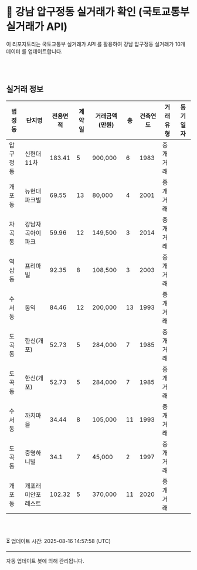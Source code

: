
# 🚩 강남 압구정동 실거래가 확인 (국토교통부 실거래가 API)

이 리포지토리는 국토교통부 실거래가 API 를 활용하여 강남 압구정동 실거래가 10개 데이터 를 업데이트합니다.

<br>
<br>

## 실거래 정보
| 법정동 | 단지명 | 전용면적 | 계약일 | 거래금액(만원) | 층 | 건축연도 | 거래유형 | 등기일자 |
| --- | --- | --- | --- | --- | --- | --- | --- | --- |
| 압구정동 | 신현대11차 | 183.41 | 5 | 900,000 | 6 | 1983 | 중개거래 |  |
| 개포동 | 뉴현대파크빌 | 69.55 | 13 | 80,000 | 4 | 2001 | 중개거래 |  |
| 자곡동 | 강남자곡아이파크 | 59.96 | 12 | 149,500 | 3 | 2014 | 중개거래 |  |
| 역삼동 | 프리마빌 | 92.35 | 8 | 108,500 | 3 | 2003 | 중개거래 |  |
| 수서동 | 동익 | 84.46 | 12 | 200,000 | 13 | 1993 | 중개거래 |  |
| 도곡동 | 한신(개포) | 52.73 | 5 | 284,000 | 7 | 1985 | 중개거래 |  |
| 도곡동 | 한신(개포) | 52.73 | 5 | 284,000 | 7 | 1985 | 중개거래 |  |
| 수서동 | 까치마을 | 34.44 | 8 | 105,000 | 11 | 1993 | 중개거래 |  |
| 도곡동 | 중명하니빌 | 34.1 | 7 | 45,000 | 2 | 1997 | 중개거래 |  |
| 개포동 | 개포래미안포레스트 | 102.32 | 5 | 370,000 | 11 | 2020 | 중개거래 |  |

<br>
<br>

⏳ 업데이트 시간: 2025-08-16 14:57:58 (UTC)

---
자동 업데이트 봇에 의해 관리됩니다.
    